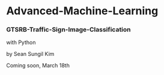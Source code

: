 # Advanced-Machine-Learning
### GTSRB-Traffic-Sign-Image-Classification
with Python

by Sean Sungil Kim

Coming soon, March 18th
